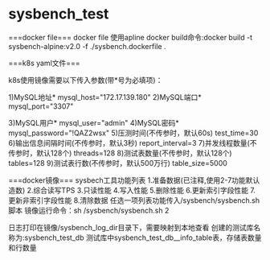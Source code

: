 # sysbench_test

===docker file===
docker file 使用apline
docker build命令:docker build -t sysbench-alpine:v2.0 -f ./sysbench.dockerfile .

===k8s yaml文件===

k8s使用镜像需要以下传入参数(带*号为必填项)：

1)MySQL地址*
mysql_host="172.17.139.180"
2)MySQL端口*
mysql_port="3307"

3)MySQL用户*
mysql_user="admin"
4)MySQL密码*
mysql_password="!QAZ2wsx"
5)压测时间(不传参时，默认60s)
test_time=30
6)输出信息间隔时间(不传参时，默认3秒)
report_interval=3
7)并发线程数量(不传参时，默认128个)
threads=128
8)测试表数量(不传参时，默认128个)
tables=128 
9)测试表行数(不传参时，默认500万行)
table_size=5000

===docker镜像===
sysbech工具功能列表
1.准备数据(已注释,使用2-7功能默认造数)
2.综合读写TPS
3.只读性能
4.写入性能
5.删除性能
6.更新索引字段性能
7.更新非索引字段性能
8.清除数据
任选一项列表功能传入/sysbench/sysbench.sh脚本
镜像运行命令：sh /sysbench/sysbench.sh 2

日志打印在镜像/sysbench_log_dir目录下，需要映射到本地查看
创建的测试库名称为:sysbench_test_db
测试库中sysbench_test_db__info_table表，存储表数量和行数量
